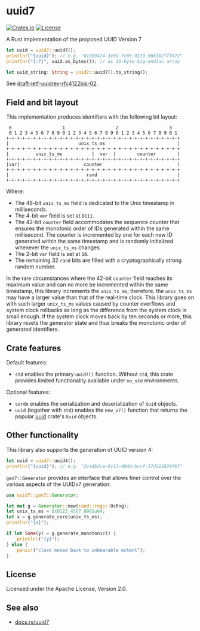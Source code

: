 # uuid7

[![Crates.io](https://img.shields.io/crates/v/uuid7)](https://crates.io/crates/uuid7)
[![License](https://img.shields.io/crates/l/uuid7)](https://github.com/LiosK/uuid7-rs/blob/main/LICENSE)

A Rust implementation of the proposed UUID Version 7

```rust
let uuid = uuid7::uuid7();
println!("{uuid}"); // e.g. "01809424-3e59-7c05-9219-566f82fff672"
println!("{:?}", uuid.as_bytes()); // as 16-byte big-endian array

let uuid_string: String = uuid7::uuid7().to_string();
```

See [draft-ietf-uuidrev-rfc4122bis-02](https://www.ietf.org/archive/id/draft-ietf-uuidrev-rfc4122bis-02.html).

## Field and bit layout

This implementation produces identifiers with the following bit layout:

```text
 0                   1                   2                   3
 0 1 2 3 4 5 6 7 8 9 0 1 2 3 4 5 6 7 8 9 0 1 2 3 4 5 6 7 8 9 0 1
+-+-+-+-+-+-+-+-+-+-+-+-+-+-+-+-+-+-+-+-+-+-+-+-+-+-+-+-+-+-+-+-+
|                          unix_ts_ms                           |
+-+-+-+-+-+-+-+-+-+-+-+-+-+-+-+-+-+-+-+-+-+-+-+-+-+-+-+-+-+-+-+-+
|          unix_ts_ms           |  ver  |        counter        |
+-+-+-+-+-+-+-+-+-+-+-+-+-+-+-+-+-+-+-+-+-+-+-+-+-+-+-+-+-+-+-+-+
|var|                        counter                            |
+-+-+-+-+-+-+-+-+-+-+-+-+-+-+-+-+-+-+-+-+-+-+-+-+-+-+-+-+-+-+-+-+
|                             rand                              |
+-+-+-+-+-+-+-+-+-+-+-+-+-+-+-+-+-+-+-+-+-+-+-+-+-+-+-+-+-+-+-+-+
```

Where:

- The 48-bit `unix_ts_ms` field is dedicated to the Unix timestamp in
  milliseconds.
- The 4-bit `ver` field is set at `0111`.
- The 42-bit `counter` field accommodates the sequence counter that ensures the
  monotonic order of IDs generated within the same millisecond. The counter is
  incremented by one for each new ID generated within the same timestamp and is
  randomly initialized whenever the `unix_ts_ms` changes.
- The 2-bit `var` field is set at `10`.
- The remaining 32 `rand` bits are filled with a cryptographically strong random
  number.

In the rare circumstances where the 42-bit `counter` field reaches its maximum
value and can no more be incremented within the same timestamp, this library
increments the `unix_ts_ms`; therefore, the `unix_ts_ms` may have a larger value
than that of the real-time clock. This library goes on with such larger
`unix_ts_ms` values caused by counter overflows and system clock rollbacks as
long as the difference from the system clock is small enough. If the system
clock moves back by ten seconds or more, this library resets the generator state
and thus breaks the monotonic order of generated identifiers.

## Crate features

Default features:

- `std` enables the primary `uuid7()` function. Without `std`, this crate
  provides limited functionality available under `no_std` environments.

Optional features:

- `serde` enables the serialization and deserialization of `Uuid` objects.
- `uuid` (together with `std`) enables the `new_v7()` function that returns the
  popular [uuid](https://crates.io/crates/uuid) crate's `Uuid` objects.

## Other functionality

This library also supports the generation of UUID version 4:

```rust
let uuid = uuid7::uuid4();
println!("{uuid}"); // e.g. "2ca4b2ce-6c13-40d4-bccf-37d222820f6f"
```

`gen7::Generator` provides an interface that allows finer control over the
various aspects of the UUIDv7 generation:

```rust
use uuid7::gen7::Generator;

let mut g = Generator::new(rand::rngs::OsRng);
let unix_ts_ms = 0x0123_4567_8901u64;
let x = g.generate_core(unix_ts_ms);
println!("{x}");

if let Some(y) = g.generate_monotonic() {
    println!("{y}");
} else {
    panic!("clock moved back to unbearable extent");
}
```

## License

Licensed under the Apache License, Version 2.0.

## See also

- [docs.rs/uuid7](https://docs.rs/uuid7)
